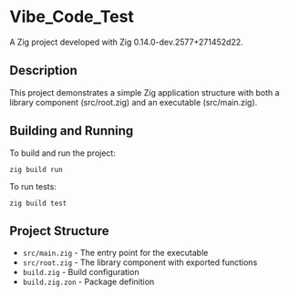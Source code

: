 # Vibe_Code_Test

A Zig project developed with Zig 0.14.0-dev.2577+271452d22.

## Description

This project demonstrates a simple Zig application structure with both a library component (src/root.zig) and an executable (src/main.zig).

## Building and Running

To build and run the project:

```
zig build run
```

To run tests:

```
zig build test
```

## Project Structure

- `src/main.zig` - The entry point for the executable
- `src/root.zig` - The library component with exported functions
- `build.zig` - Build configuration
- `build.zig.zon` - Package definition